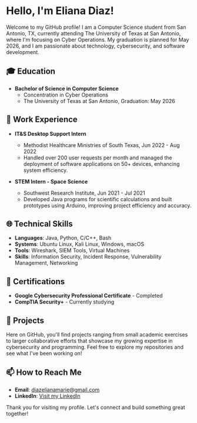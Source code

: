 # Hello, I'm Eliana Diaz!

Welcome to my GitHub profile! I am a Computer Science student from San Antonio, TX, currently attending The University of Texas at San Antonio, where I'm focusing on Cyber Operations. My graduation is planned for May 2026, and I am passionate about technology, cybersecurity, and software development.

## 🎓 Education

- **Bachelor of Science in Computer Science**
  - Concentration in Cyber Operations
  - The University of Texas at San Antonio, Graduation: May 2026

## 💼 Work Experience

- **IT&S Desktop Support Intern**
  - Methodist Healthcare Ministries of South Texas, Jun 2022 - Aug 2022
  - Handled over 200 user requests per month and managed the deployment of software applications on 50+ devices, enhancing system efficiency.

- **STEM Intern - Space Science**
  - Southwest Research Institute, Jun 2021 - Jul 2021
  - Developed Java programs for scientific calculations and built prototypes using Arduino, improving project efficiency and accuracy.

## 🌐 Technical Skills

- **Languages**: Java, Python, C/C++, Bash
- **Systems**: Ubuntu Linux, Kali Linux, Windows, macOS
- **Tools**: Wireshark, SIEM Tools, Virtual Machines
- **Skills**: Information Security, Incident Response, Vulnerability Management, Networking

## 📜 Certifications

- **Google Cybersecurity Professional Certificate** - Completed
- **CompTIA Security+** - Currently studying

## 🚀 Projects

Here on GitHub, you'll find projects ranging from small academic exercises to larger collaborative efforts that showcase my growing expertise in cybersecurity and programming. Feel free to explore my repositories and see what I've been working on!

## 📫 How to Reach Me

- **Email**: diazelianamarie@gmail.com
- **LinkedIn**: [Visit my LinkedIn](https://www.linkedin.com/in/eliana-diaz/)

Thank you for visiting my profile. Let's connect and build something great together!

